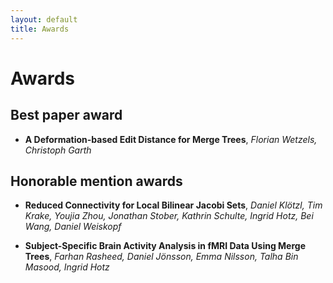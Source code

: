```yaml
---
layout: default
title: Awards
---
```


# Awards

## Best paper award

- **A Deformation-based Edit Distance for Merge Trees**, 
_Florian Wetzels, Christoph Garth_

## Honorable mention awards

- **Reduced Connectivity for Local Bilinear Jacobi Sets**,
_Daniel Klötzl, Tim Krake, Youjia Zhou, Jonathan Stober, Kathrin Schulte, Ingrid Hotz, Bei Wang, Daniel Weiskopf_

- **Subject-Specific Brain Activity Analysis in fMRI Data Using Merge Trees**,
_Farhan Rasheed, Daniel Jönsson, Emma Nilsson, Talha Bin Masood, Ingrid Hotz_


